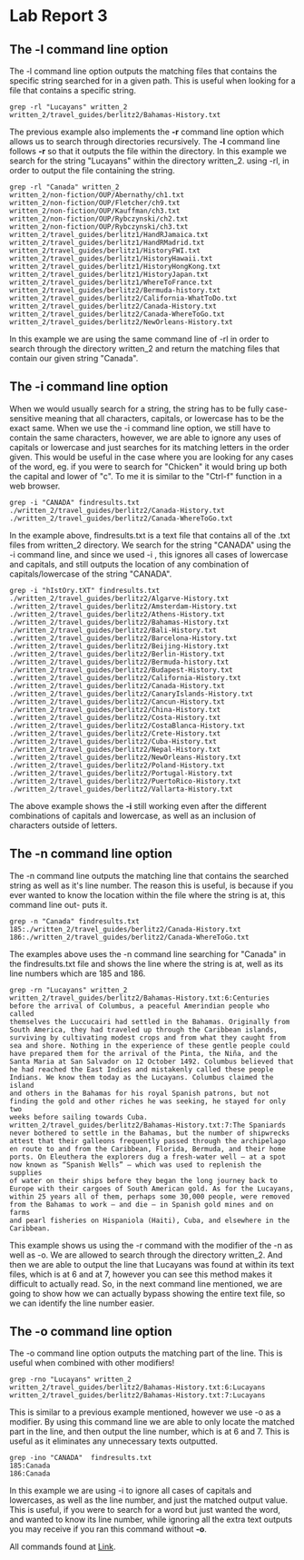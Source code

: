 # Lab Report 3
## The -l command line option
The -l command line option outputs the matching files that contains the specific string searched for in a given path. 
This is useful when looking for a file that contains a specific string.

```
grep -rl "Lucayans" written_2
written_2/travel_guides/berlitz2/Bahamas-History.txt
```

The previous example also implements the **-r** command line option which allows us to search through directories recursively.
The **-l** command line follows **-r** so that it outputs the file within the directory.
In this example we search for the string "Lucayans" within the directory written_2. using -rl, in order to output the file containing
the string.

```
grep -rl "Canada" written_2
written_2/non-fiction/OUP/Abernathy/ch1.txt
written_2/non-fiction/OUP/Fletcher/ch9.txt
written_2/non-fiction/OUP/Kauffman/ch3.txt
written_2/non-fiction/OUP/Rybczynski/ch2.txt
written_2/non-fiction/OUP/Rybczynski/ch3.txt
written_2/travel_guides/berlitz1/HandRJamaica.txt
written_2/travel_guides/berlitz1/HandRMadrid.txt
written_2/travel_guides/berlitz1/HistoryFWI.txt
written_2/travel_guides/berlitz1/HistoryHawaii.txt
written_2/travel_guides/berlitz1/HistoryHongKong.txt
written_2/travel_guides/berlitz1/HistoryJapan.txt
written_2/travel_guides/berlitz1/WhereToFrance.txt
written_2/travel_guides/berlitz2/Bermuda-history.txt
written_2/travel_guides/berlitz2/California-WhatToDo.txt
written_2/travel_guides/berlitz2/Canada-History.txt
written_2/travel_guides/berlitz2/Canada-WhereToGo.txt
written_2/travel_guides/berlitz2/NewOrleans-History.txt
```

In this example we are using the same command line of -rl in order to search through the directory written_2 and return the matching files
that contain our given string "Canada".

## The -i command line option
When we would usually search for a string, the string has to be fully case-sensitive meaning that all characters, capitals, or lowercase 
has to be the exact same.
When we use the -i command line option, we still have to contain the same characters, however, we are able to ignore any uses of capitals 
or lowercase and just searches for its matching letters in the order given.
This would be useful in the case where you are looking for any cases of the word, eg. if you were to search for "Chicken" it would bring up
both the capital and lower of "c". To me it is similar to the "Ctrl-f" function in a web browser.

```
grep -i "CANADA" findresults.txt
./written_2/travel_guides/berlitz2/Canada-History.txt
./written_2/travel_guides/berlitz2/Canada-WhereToGo.txt
```

In the example above, findresults.txt is a text file that contains all of the .txt files from written_2 directory. We search for the string
"CANADA" using the -i command line, and since we used -i , this ignores all cases of lowercase and capitals, and still outputs the location
of any combination of capitals/lowercase of the string "CANADA".

```
grep -i "hIstOry.tXT" findresults.txt
./written_2/travel_guides/berlitz2/Algarve-History.txt
./written_2/travel_guides/berlitz2/Amsterdam-History.txt
./written_2/travel_guides/berlitz2/Athens-History.txt
./written_2/travel_guides/berlitz2/Bahamas-History.txt
./written_2/travel_guides/berlitz2/Bali-History.txt
./written_2/travel_guides/berlitz2/Barcelona-History.txt
./written_2/travel_guides/berlitz2/Beijing-History.txt
./written_2/travel_guides/berlitz2/Berlin-History.txt
./written_2/travel_guides/berlitz2/Bermuda-history.txt
./written_2/travel_guides/berlitz2/Budapest-History.txt
./written_2/travel_guides/berlitz2/California-History.txt
./written_2/travel_guides/berlitz2/Canada-History.txt
./written_2/travel_guides/berlitz2/CanaryIslands-History.txt
./written_2/travel_guides/berlitz2/Cancun-History.txt
./written_2/travel_guides/berlitz2/China-History.txt
./written_2/travel_guides/berlitz2/Costa-History.txt
./written_2/travel_guides/berlitz2/CostaBlanca-History.txt
./written_2/travel_guides/berlitz2/Crete-History.txt
./written_2/travel_guides/berlitz2/Cuba-History.txt
./written_2/travel_guides/berlitz2/Nepal-History.txt
./written_2/travel_guides/berlitz2/NewOrleans-History.txt
./written_2/travel_guides/berlitz2/Poland-History.txt
./written_2/travel_guides/berlitz2/Portugal-History.txt
./written_2/travel_guides/berlitz2/PuertoRico-History.txt
./written_2/travel_guides/berlitz2/Vallarta-History.txt
```

The above example shows the **-i** still working even after the different combinations of capitals and lowercase, as well as an inclusion
of characters outside of letters.


## The -n command line option
The -n command line outputs the matching line that contains the searched string as well as it's line number.
The reason this is useful, is because if you ever wanted to know the location within the file where the string is at, this command line out-
puts it.

```
grep -n "Canada" findresults.txt
185:./written_2/travel_guides/berlitz2/Canada-History.txt
186:./written_2/travel_guides/berlitz2/Canada-WhereToGo.txt
```

The examples above uses the -n command line searching for "Canada" in the findresults.txt file and shows the line where the string is at,
well as its line numbers which are 185 and 186.

```
grep -rn "Lucayans" written_2
written_2/travel_guides/berlitz2/Bahamas-History.txt:6:Centuries before the arrival of Columbus, a peaceful Amerindian people who called 
themselves the Luccucairi had settled in the Bahamas. Originally from South America, they had traveled up through the Caribbean islands, 
surviving by cultivating modest crops and from what they caught from sea and shore. Nothing in the experience of these gentle people could 
have prepared them for the arrival of the Pinta, the Niña, and the Santa Maria at San Salvador on 12 October 1492. Columbus believed that 
he had reached the East Indies and mistakenly called these people Indians. We know them today as the Lucayans. Columbus claimed the island 
and others in the Bahamas for his royal Spanish patrons, but not finding the gold and other riches he was seeking, he stayed for only two 
weeks before sailing towards Cuba.
written_2/travel_guides/berlitz2/Bahamas-History.txt:7:The Spaniards never bothered to settle in the Bahamas, but the number of shipwrecks 
attest that their galleons frequently passed through the archipelago en route to and from the Caribbean, Florida, Bermuda, and their home 
ports. On Eleuthera the explorers dug a fresh-water well — at a spot now known as “Spanish Wells” — which was used to replenish the supplies 
of water on their ships before they began the long journey back to Europe with their cargoes of South American gold. As for the Lucayans, 
within 25 years all of them, perhaps some 30,000 people, were removed from the Bahamas to work — and die — in Spanish gold mines and on farms 
and pearl fisheries on Hispaniola (Haiti), Cuba, and elsewhere in the Caribbean.
```
This example shows us using the -r command with the modifier of the -n as well as -o. We are allowed to search through the directory written_2.
And then we are able to output the line that Lucayans was found at within its text files, which is at 6 and at 7, however you can see this method
makes it difficult to actually read. So, in the next command line mentioned, we are going to show how we can actually bypass showing the entire 
text file, so we can identify the line number easier.


## The -o command line option
The -o command line option outputs the matching part of the line.
This is useful when combined with other modifiers!

```
grep -rno "Lucayans" written_2
written_2/travel_guides/berlitz2/Bahamas-History.txt:6:Lucayans
written_2/travel_guides/berlitz2/Bahamas-History.txt:7:Lucayans
```

This is similar to a previous example mentioned, however we use -o as a modifier. By using this command line we are able to only locate the matched
part in the line, and then output the line number, which is at 6 and 7. This is useful as it eliminates any unnecessary texts outputted.

```
grep -ino "CANADA"  findresults.txt
185:Canada
186:Canada
```

In this example we are using -i to ignore all cases of capitals and lowercases, as well as the line number, and just the matched output value. This is 
useful, if you were to search for a word but just wanted the word, and wanted to know its line number, while ignoring all the extra text outputs you may
receive if you ran this command without **-o**.

All commands found at [Link](https://en.wikibooks.org/wiki/Grep).
